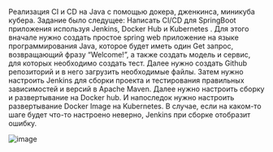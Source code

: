 Реализация CI и CD на Java с помощью докера, дженкинса, миникуба кубера. Задание было следущее:
Написать CI/CD для SpringBoot приложения используя Jenkins, Docker Hub и Kubernetes .
Для этого вначале нужно создать простое spring web приложение на языке программирования Java, которое будет иметь один Get запрос, возвращающий фразу “Welcome!”, а также создать модель и сервис, для которых необходимо создать тест.
Далее нужно создать Github репозиторий и в него загрузить необходимые файлы.
Затем нужно настроить Jenkins для сборки проекта и тестирования правильных зависимостей и версий в Apache Maven.
Далее нужно настроить сборку и развертывание на Docker hub.
И напоследок нужно настроить развертывание Docker Image на Kubernetes.
В случае, если на каком-то шаге будет что-то настроено неверно, Jenkins при сборке отобразит ошибку.

![image](https://github.com/Jekkan322/devops-automation/assets/56918608/fa5b7293-caa3-4968-be29-81651047f591)
